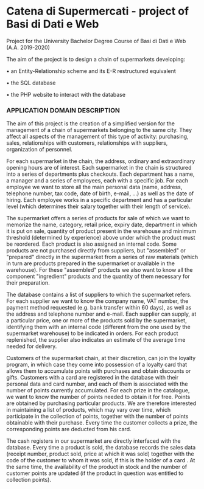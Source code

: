 # Catena di Supermercati - project of Basi di Dati e Web
Project for the University Bachelor Degree Course of Basi di Dati e Web (A.A. 2019-2020)

The aim of the project is to design a chain of supermarkets developing:

• an Entity-Relationship scheme and its E-R restructured equivalent

• the SQL database

• the PHP website to interact with the database

### APPLICATION DOMAIN DESCRIPTION

The aim of this project is the creation of a simplified version for the management of a chain of supermarkets belonging to the same city. They affect all aspects of the management of this type of activity: purchasing, sales, relationships with customers, relationships with suppliers, organization of personnel.

For each supermarket in the chain, the address, ordinary and extraordinary opening hours are of interest. Each supermarket in the chain is structured into a series of departments plus checkouts. Each department has a name, a manager and a series of employees, each with a specific job. For each employee we want to store all the main personal data (name, address, telephone number, tax code, date of birth, e-mail, ...) as well as the date of hiring. Each employee works in a specific department and has a particular level (which determines their salary together with their length of service).

The supermarket offers a series of products for sale of which we want to memorize the name, category, retail price, expiry date, department in which it is put on sale, quantity of product present in the warehouse and minimum threshold (determined by experience) above under which the product must be reordered. Each product is also assigned an internal code. Some products are not purchased directly from suppliers, but "assembled" or "prepared" directly in the supermarket from a series of raw materials (which in turn are products prepared in the supermarket or available in the warehouse). For these "assembled" products we also want to know all the component "ingredient" products and the quantity of them necessary for their preparation.

The database contains a list of suppliers to which the supermarket refers. For each supplier we want to know the company name, VAT number, the payment method requested (e.g. bank transfer within 60 days), as well as the address and telephone number and e-mail. Each supplier can supply, at a particular price, one or more of the products sold by the supermarket, identifying them with an internal code (different from the one used by the supermarket warehouse) to be indicated in orders. For each product replenished, the supplier also indicates an estimate of the average time needed for delivery.

Customers of the supermarket chain, at their discretion, can join the loyalty program, in which case they come into possession of a loyalty card that allows them to accumulate points with purchases and obtain discounts or gifts. Customers with a card are registered in the database with their personal data and card number, and each of them is associated with the number of points currently accumulated. For each prize in the catalogue, we want to know the number of points needed to obtain it for free. Points are obtained by purchasing particular products. We are therefore interested in maintaining a list of products, which may vary over time, which participate in the collection of points, together with the number of points obtainable with their purchase. Every time the customer collects a prize, the corresponding points are deducted from his card.

The cash registers in our supermarket are directly interfaced with the database. Every time a product is sold, the database records the sales data (receipt number, product sold, price at which it was sold) together with the code of the customer to whom it was sold, if this is the holder of a card . At the same time, the availability of the product in stock and the number of customer points are updated (if the product in question was entitled to collection points).
